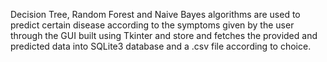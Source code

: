 Decision Tree, Random Forest and Naive Bayes algorithms are used to predict certain disease according to the symptoms given by the user 
through the GUI built using Tkinter and store and fetches the provided and predicted data into SQLite3 database and a .csv file 
according to choice.
